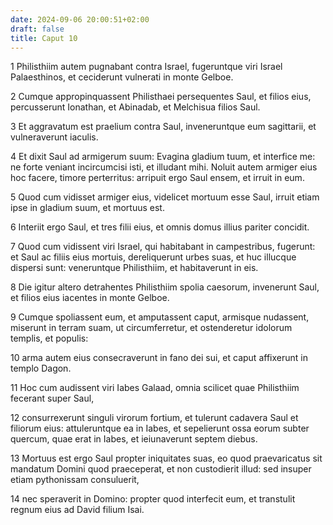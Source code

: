 ```yaml
---
date: 2024-09-06 20:00:51+02:00
draft: false
title: Caput 10
---
```





1 Philisthiim autem pugnabant contra Israel, fugeruntque viri Israel Palaesthinos, et ceciderunt vulnerati in monte Gelboe.

2 Cumque appropinquassent Philisthaei persequentes Saul, et filios eius, percusserunt Ionathan, et Abinadab, et Melchisua filios Saul.

3 Et aggravatum est praelium contra Saul, inveneruntque eum sagittarii, et vulneraverunt iaculis.

4 Et dixit Saul ad armigerum suum: Evagina gladium tuum, et interfice me: ne forte veniant incircumcisi isti, et illudant mihi. Noluit autem armiger eius hoc facere, timore perterritus: arripuit ergo Saul ensem, et irruit in eum.

5 Quod cum vidisset armiger eius, videlicet mortuum esse Saul, irruit etiam ipse in gladium suum, et mortuus est.

6 Interiit ergo Saul, et tres filii eius, et omnis domus illius pariter concidit.

7 Quod cum vidissent viri Israel, qui habitabant in campestribus, fugerunt: et Saul ac filiis eius mortuis, dereliquerunt urbes suas, et huc illucque dispersi sunt: veneruntque Philisthiim, et habitaverunt in eis.

8 Die igitur altero detrahentes Philisthiim spolia caesorum, invenerunt Saul, et filios eius iacentes in monte Gelboe.

9 Cumque spoliassent eum, et amputassent caput, armisque nudassent, miserunt in terram suam, ut circumferretur, et ostenderetur idolorum templis, et populis:

10 arma autem eius consecraverunt in fano dei sui, et caput affixerunt in templo Dagon.

11 Hoc cum audissent viri Iabes Galaad, omnia scilicet quae Philisthiim fecerant super Saul,

12 consurrexerunt singuli virorum fortium, et tulerunt cadavera Saul et filiorum eius: attuleruntque ea in Iabes, et sepelierunt ossa eorum subter quercum, quae erat in Iabes, et ieiunaverunt septem diebus.

13 Mortuus est ergo Saul propter iniquitates suas, eo quod praevaricatus sit mandatum Domini quod praeceperat, et non custodierit illud: sed insuper etiam pythonissam consuluerit,

14 nec speraverit in Domino: propter quod interfecit eum, et transtulit regnum eius ad David filium Isai.

